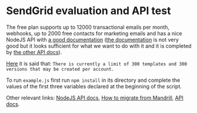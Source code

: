 # SendGrid evaluation and API test
The free plan supports up to 12000 transactional emails per month, webhooks, up
to 2000 free contacts for marketing emails and has a nice NodeJS API with [a
good documentation](https://github.com/sendgrid/sendgrid-nodejs) ([the
documentation](https://github.com/sendgrid/sendgrid-nodejs) is not very good but
it looks sufficient for what we want to do with it and it is completed by [the
other API docs](https://sendgrid.com/docs/API_Reference/index.html)).

[Here](https://sendgrid.com/docs/User_Guide/Transactional_Templates/create_edit.html)
it is said that: `There is currently a limit of 300 templates and 300 versions
that may be created per account.`

To run `example.js` first run `npm install` in its directory and complete the
values of the first three variables declared at the beginning of the script.

Other relevant links: [NodeJS API
docs](https://github.com/sendgrid/sendgrid-nodejs), [How to migrate from
Mandrill](https://sendgrid.com/blog/how-to-migrate-from-mandrill-to-sendgrid/),
[API docs](https://sendgrid.com/docs/API_Reference/index.html).
